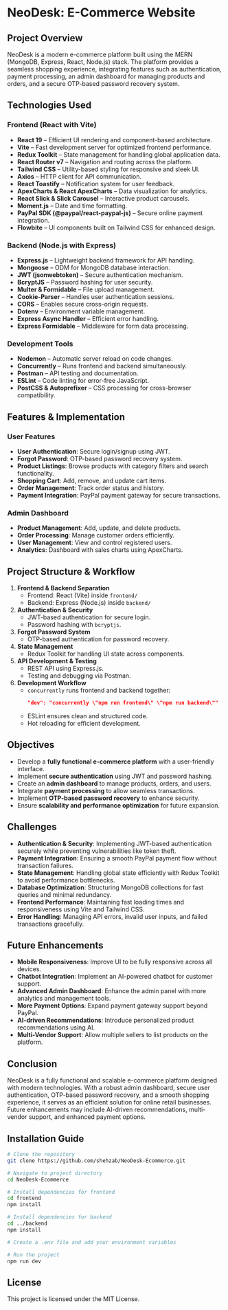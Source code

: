 # NeoDesk: E-Commerce Website

## Project Overview
NeoDesk is a modern e-commerce platform built using the MERN (MongoDB, Express, React, Node.js) stack. The platform provides a seamless shopping experience, integrating features such as authentication, payment processing, an admin dashboard for managing products and orders, and a secure OTP-based password recovery system.

## Technologies Used

### Frontend (React with Vite)
- **React 19** – Efficient UI rendering and component-based architecture.
- **Vite** – Fast development server for optimized frontend performance.
- **Redux Toolkit** – State management for handling global application data.
- **React Router v7** – Navigation and routing across the platform.
- **Tailwind CSS** – Utility-based styling for responsive and sleek UI.
- **Axios** – HTTP client for API communication.
- **React Toastify** – Notification system for user feedback.
- **ApexCharts & React ApexCharts** – Data visualization for analytics.
- **React Slick & Slick Carousel** – Interactive product carousels.
- **Moment.js** – Date and time formatting.
- **PayPal SDK (@paypal/react-paypal-js)** – Secure online payment integration.
- **Flowbite** – UI components built on Tailwind CSS for enhanced design.

### Backend (Node.js with Express)
- **Express.js** – Lightweight backend framework for API handling.
- **Mongoose** – ODM for MongoDB database interaction.
- **JWT (jsonwebtoken)** – Secure authentication mechanism.
- **BcryptJS** – Password hashing for user security.
- **Multer & Formidable** – File upload management.
- **Cookie-Parser** – Handles user authentication sessions.
- **CORS** – Enables secure cross-origin requests.
- **Dotenv** – Environment variable management.
- **Express Async Handler** – Efficient error handling.
- **Express Formidable** – Middleware for form data processing.

### Development Tools
- **Nodemon** – Automatic server reload on code changes.
- **Concurrently** – Runs frontend and backend simultaneously.
- **Postman** – API testing and documentation.
- **ESLint** – Code linting for error-free JavaScript.
- **PostCSS & Autoprefixer** – CSS processing for cross-browser compatibility.

## Features & Implementation

### User Features
- **User Authentication**: Secure login/signup using JWT.
- **Forgot Password**: OTP-based password recovery system.
- **Product Listings**: Browse products with category filters and search functionality.
- **Shopping Cart**: Add, remove, and update cart items.
- **Order Management**: Track order status and history.
- **Payment Integration**: PayPal payment gateway for secure transactions.

### Admin Dashboard
- **Product Management**: Add, update, and delete products.
- **Order Processing**: Manage customer orders efficiently.
- **User Management**: View and control registered users.
- **Analytics**: Dashboard with sales charts using ApexCharts.

## Project Structure & Workflow
1. **Frontend & Backend Separation**
   - Frontend: React (Vite) inside `frontend/`
   - Backend: Express (Node.js) inside `backend/`
2. **Authentication & Security**
   - JWT-based authentication for secure login.
   - Password hashing with `bcryptjs`.
3. **Forgot Password System**
   - OTP-based authentication for password recovery.
4. **State Management**
   - Redux Toolkit for handling UI state across components.
5. **API Development & Testing**
   - REST API using Express.js.
   - Testing and debugging via Postman.
6. **Development Workflow**
   - `concurrently` runs frontend and backend together:
     ```json
     "dev": "concurrently \"npm run frontend\" \"npm run backend\""
     ```
   - ESLint ensures clean and structured code.
   - Hot reloading for efficient development.

## Objectives
- Develop a **fully functional e-commerce platform** with a user-friendly interface.
- Implement **secure authentication** using JWT and password hashing.
- Create an **admin dashboard** to manage products, orders, and users.
- Integrate **payment processing** to allow seamless transactions.
- Implement **OTP-based password recovery** to enhance security.
- Ensure **scalability and performance optimization** for future expansion.

## Challenges
- **Authentication & Security**: Implementing JWT-based authentication securely while preventing vulnerabilities like token theft.
- **Payment Integration**: Ensuring a smooth PayPal payment flow without transaction failures.
- **State Management**: Handling global state efficiently with Redux Toolkit to avoid performance bottlenecks.
- **Database Optimization**: Structuring MongoDB collections for fast queries and minimal redundancy.
- **Frontend Performance**: Maintaining fast loading times and responsiveness using Vite and Tailwind CSS.
- **Error Handling**: Managing API errors, invalid user inputs, and failed transactions gracefully.

## Future Enhancements
- **Mobile Responsiveness**: Improve UI to be fully responsive across all devices.
- **Chatbot Integration**: Implement an AI-powered chatbot for customer support.
- **Advanced Admin Dashboard**: Enhance the admin panel with more analytics and management tools.
- **More Payment Options**: Expand payment gateway support beyond PayPal.
- **AI-driven Recommendations**: Introduce personalized product recommendations using AI.
- **Multi-Vendor Support**: Allow multiple sellers to list products on the platform.

## Conclusion
NeoDesk is a fully functional and scalable e-commerce platform designed with modern technologies. With a robust admin dashboard, secure user authentication, OTP-based password recovery, and a smooth shopping experience, it serves as an efficient solution for online retail businesses. Future enhancements may include AI-driven recommendations, multi-vendor support, and enhanced payment options.

## Installation Guide
```sh
# Clone the repository
git clone https://github.com/shehzab/NeoDesk-Ecommerce.git

# Navigate to project directory
cd NeoDesk-Ecommerce

# Install dependencies for frontend
cd frontend
npm install

# Install dependencies for backend
cd ../backend
npm install

# Create a .env file and add your environment variables

# Run the project
npm run dev
```

## License
This project is licensed under the MIT License.
